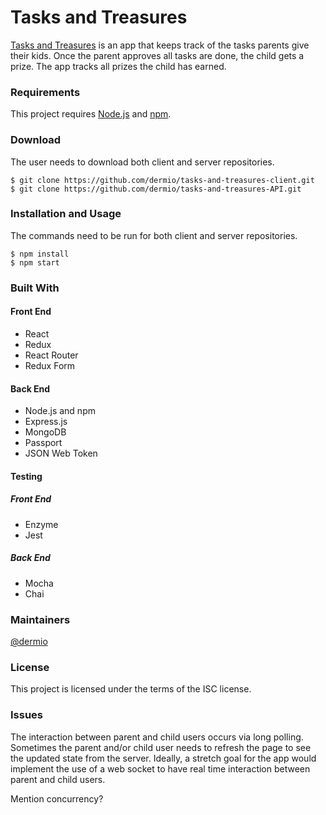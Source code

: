 # Tasks and Treasures
[Tasks and Treasures](https://tasks-and-treasures-client.herokuapp.com/login)
is an app that keeps track of the tasks parents give their kids. Once
the parent approves all tasks are done, the child gets a prize. The app
tracks all prizes the child has earned.


### Requirements
This project requires [Node.js](https://nodejs.org/en/) and [npm](https://www.npmjs.com/).

### Download
The user needs to download both client and server repositories.
```
$ git clone https://github.com/dermio/tasks-and-treasures-client.git
$ git clone https://github.com/dermio/tasks-and-treasures-API.git
```

### Installation and Usage
The commands need to be run for both client and server repositories.
```
$ npm install
$ npm start
```

### Built With
#### Front End
* React
* Redux
* React Router
* Redux Form

#### Back End
* Node.js and npm
* Express.js
* MongoDB
* Passport
* JSON Web Token

#### Testing
##### Front End
* Enzyme
* Jest

##### Back End
* Mocha
* Chai

### Maintainers
[@dermio](https://github.com/dermio)

### License
This project is licensed under the terms of the ISC license.

### Issues
The interaction between parent and child users occurs via long polling.
Sometimes the parent and/or child user needs to refresh the page to see
the updated state from the server. Ideally, a stretch goal for the app
would implement the use of a web socket to have real time interaction
between parent and child users.


Mention concurrency?

